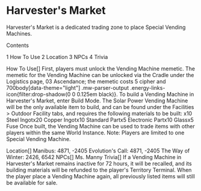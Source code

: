 # Harvester's Market

Harvester's Market is a dedicated trading zone to place Special Vending Machines.

Contents

1 How To Use
2 Location
3 NPCs
4 Trivia



How To Use[]
First, players must unlock the Vending Machine memetic. The memetic for the Vending Machine can be unlocked via the Cradle under the Logistics page, 03 Ascendance; the memetic costs 5 cipher and  700body[data-theme="light"] .mw-parser-output .energy-links-icon{filter:drop-shadow(0 0 0.125em black)}.
To build a Vending Machine in Harvester's Market, enter Build Mode. The Solar Power Vending Machine will be the only available item to build, and can be found under the Facilities &gt; Outdoor Facility tabs, and requires the following materials to be built:
x10 Steel Ingotx20 Copper Ingotx10 Standard Partx5 Electronic Partx10 Glassx5 Fuse
Once built, the Vending Machine can be used to trade items with other players within the same World Instance.
Note: Players are limited to one Special Vending Machine.

Location[]
Manibus: 4871, -2405
Evolution's Call: 4871, -2405
The Way of Winter: 2426, 6542
NPCs[]
Ms. Manny
Trivia[]
If a Vending Machine in Harvester's Market remains inactive for 72 hours, it will be recalled, and its building materials will be refunded to the player's Territory Terminal. When the player place a Vending Machine again, all previously listed items will still be available for sale.
